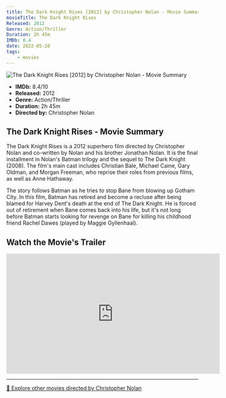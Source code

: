 ```yaml
---
title: The Dark Knight Rises [2012] by Christopher Nolan - Movie Summary
movieTitle: The Dark Knight Rises
Released: 2012
Genre: Action/Thriller
Duration: 2h 45m
IMDb: 8.4
date: 2022-05-20
tags:
    - movies
---
```


![The Dark Knight Rises [2012] by Christopher Nolan - Movie Summary](/images/movie-the-dark-knight-rises.jpg)

- **IMDb:** 8.4/10
- **Released:** 2012
- **Genre:** Action/Thriller
- **Duration:** 2h 45m
- **Directed by:** Christopher Nolan

## The Dark Knight Rises - Movie Summary

The Dark Knight Rises is a 2012 superhero film directed by Christopher Nolan and co-written by Nolan and his brother Jonathan Nolan. It is the final installment in Nolan's Batman trilogy and the sequel to The Dark Knight (2008). The film's main cast includes Christian Bale, Michael Caine, Gary Oldman, and Morgan Freeman, who reprise their roles from previous films, as well as Anne Hathaway.

The story follows Batman as he tries to stop Bane from blowing up Gotham City. In this film, Batman has retired and become a recluse after being blamed for Harvey Dent's death at the end of The Dark Knight. He is forced out of retirement when Bane comes back into his life, but it's not long before Batman starts looking for revenge on Bane for killing his childhood friend Rachel Dawes (played by Maggie Gyllenhaal).

## Watch the Movie's Trailer

<iframe width="560" height="315" src="https://www.youtube-nocookie.com/embed/g8evyE9TuYk" title="YouTube video player" frameborder="0" allow="accelerometer; autoplay; clipboard-write; encrypted-media; gyroscope; picture-in-picture" allowfullscreen></iframe>

---

[🍿 Explore other movies directed by Christopher Nolan](/)